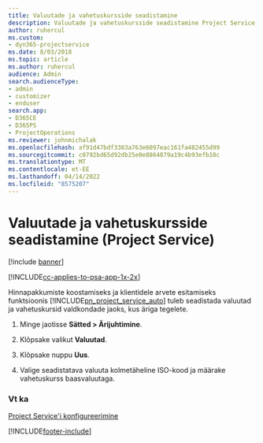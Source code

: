 ```yaml
---
title: Valuutade ja vahetuskursside seadistamine
description: Valuutade ja vahetuskursside seadistamine Project Service’is
author: ruhercul
ms.custom:
- dyn365-projectservice
ms.date: 8/03/2018
ms.topic: article
ms.author: ruhercul
audience: Admin
search.audienceType:
- admin
- customizer
- enduser
search.app:
- D365CE
- D365PS
- ProjectOperations
ms.reviewer: johnmichalak
ms.openlocfilehash: af91d47bdf3383a763e6097eac161fa482455d99
ms.sourcegitcommit: c0792bd65d92db25e0e8864879a19c4b93efb10c
ms.translationtype: MT
ms.contentlocale: et-EE
ms.lasthandoff: 04/14/2022
ms.locfileid: "8575207"
---
```

# <a name="set-up-currencies-and-exchange-rates-project-service"></a>Valuutade ja vahetuskursside seadistamine (Project Service)

[!include [banner](../includes/psa-now-project-operations.md)]

[!INCLUDE[cc-applies-to-psa-app-1x-2x](../includes/cc-applies-to-psa-app-1x-2x.md)]

Hinnapakkumiste koostamiseks ja klientidele arvete esitamiseks funktsioonis [!INCLUDE[pn_project_service_auto](../includes/pn-project-service-auto.md)] tuleb seadistada valuutad ja vahetuskursid valdkondade jaoks, kus äriga tegelete.  
  
1.  Minge jaotisse **Sätted > Ärijuhtimine**.  
  
2.  Klõpsake valikut **Valuutad**.  
  
3.  Klõpsake nuppu **Uus**.  
  
4.  Valige seadistatava valuuta kolmetäheline ISO-kood ja määrake vahetuskurss baasvaluutaga.  
  
### <a name="see-also"></a>Vt ka  
 [Project Service'i konfigureerimine](../psa/configure.md)


[!INCLUDE[footer-include](../includes/footer-banner.md)]
